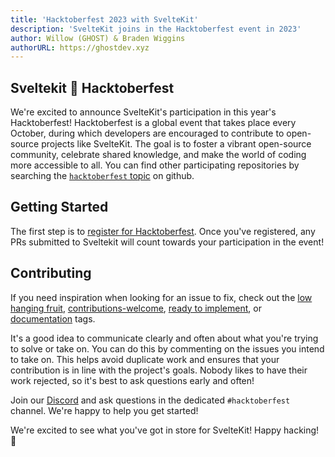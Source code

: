 ```yaml
---
title: 'Hacktoberfest 2023 with SvelteKit'
description: 'SvelteKit joins in the Hacktoberfest event in 2023'
author: Willow (GHOST) & Braden Wiggins
authorURL: https://ghostdev.xyz
---
```


## Sveltekit 🧡 Hacktoberfest

We're excited to announce SvelteKit's participation in this year's Hacktoberfest! Hacktoberfest is a global event that takes place every October, during which developers are encouraged to contribute to open-source projects like SvelteKit. The goal is to foster a vibrant open-source community, celebrate shared knowledge, and make the world of coding more accessible to all. You can find other participating repositories by searching the [`hacktoberfest` topic](https://github.com/topics/hacktoberfest) on github.

## Getting Started

The first step is to [register for Hacktoberfest](https://hacktoberfest.com/register). Once you've registered, any PRs submitted to Sveltekit will count towards your participation in the event!

## Contributing

If you need inspiration when looking for an issue to fix, check out the [low hanging fruit](https://github.com/sveltejs/kit/labels/low%20hanging%20fruit), [contributions-welcome](https://github.com/sveltejs/kit/labels/contributions-welcome), [ready to implement](https://github.com/sveltejs/kit/labels/ready%20to%20implement), or [documentation](https://github.com/sveltejs/kit/labels/documentation) tags.

It's a good idea to communicate clearly and often about what you're trying to solve or take on. You can do this by commenting on the issues you intend to take on. This helps avoid duplicate work and ensures that your contribution is in line with the project's goals. Nobody likes to have their work rejected, so it's best to ask questions early and often!

Join our [Discord](/chat) and ask questions in the dedicated `#hacktoberfest` channel. We're happy to help you get started!

We're excited to see what you've got in store for SvelteKit! Happy hacking! 🎃
